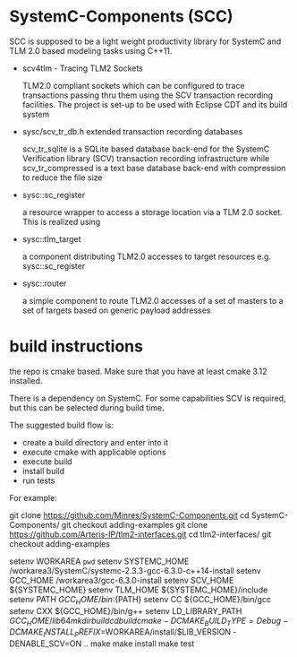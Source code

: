 SystemC-Components (SCC)
========================

SCC is supposed to be a light weight productivity library for SystemC and TLM 2.0 based modeling tasks using C++11.
* scv4tlm - Tracing TLM2 Sockets

  TLM2.0 compliant sockets which can be configured to trace transactions passing thru them using the SCV transaction recording facilities. The project is set-up to be used with Eclipse CDT and its build system

* sysc/scv_tr_db.h extended transaction recording databases

  scv_tr_sqlite is a SQLite based database back-end for the SystemC Verification library (SCV) transaction recording infrastructure while scv_tr_compressed is a text base database back-end with compression to reduce the file size

* sysc::sc_register

  a resource wrapper to access a storage location via a TLM 2.0 socket. This is realized using
  
* sysc::tlm_target

  a component distributing TLM2.0 accesses to target resources e.g. sysc::sc_register
  
* sysc::router

  a simple component to route TLM2.0 accesses of a set of masters to a set of targets based on generic payload addresses

build instructions
==================

the repo is cmake based. Make sure that you have at least cmake 3.12 installed.

There is a dependency on SystemC. For some capabilities SCV is required, but this
can be selected during build time. 

The suggested build flow is:

- create a build directory and enter into it
- execute cmake with applicable options 
- execute build
- install build
- run tests

For example:

git clone https://github.com/Minres/SystemC-Components.git
cd SystemC-Components/
git checkout adding-examples
git clone https://github.com/Arteris-IP/tlm2-interfaces.git
cd tlm2-interfaces/
git checkout adding-examples

setenv WORKAREA `pwd`
setenv SYSTEMC_HOME /workarea3/SystemC/systemc-2.3.3-gcc-6.3.0-c++14-install
setenv GCC_HOME     /workarea3/gcc-6.3.0-install
setenv SCV_HOME ${SYSTEMC_HOME}
setenv TLM_HOME ${SYSTEMC_HOME}/include
setenv PATH     ${GCC_HOME}/bin:${PATH}
setenv CC       ${GCC_HOME}/bin/gcc
setenv CXX      ${GCC_HOME}/bin/g++
setenv LD_LIBRARY_PATH ${GCC_HOME}/lib64
mkdir build
cd build
cmake -DCMAKE_BUILD_TYPE=Debug -DCMAKE_INSTALL_PREFIX=$WORKAREA/install/$LIB_VERSION -DENABLE_SCV=ON ..
make 
make install
make test
